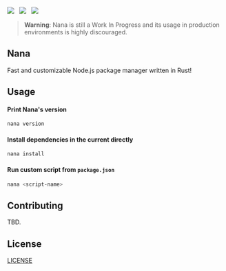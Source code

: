 <a href="https://github.com/nickfla1/nana"><img src="https://img.shields.io/github/workflow/status/nickfla1/nana/Rust"></a>
&nbsp;
<a href="https://crates.io/crates/nana"><img src="https://img.shields.io/crates/v/nana"></a>
&nbsp;
<a href="https://github.com/nickfla1/nana/blob/main/LICENSE"><img src="https://img.shields.io/github/license/nickfla1/nana"></a>

> **Warning**: Nana is still a Work In Progress and its usage in production environments is highly discouraged.

## Nana
Fast and customizable Node.js package manager written in Rust!

## Usage

#### Print Nana's version
```sh
nana version
```

#### Install dependencies in the current directly
```sh
nana install
```

#### Run custom script from `package.json`
```sh
nana <script-name>
```

## Contributing

TBD.

## License

[LICENSE](LICENSE)
